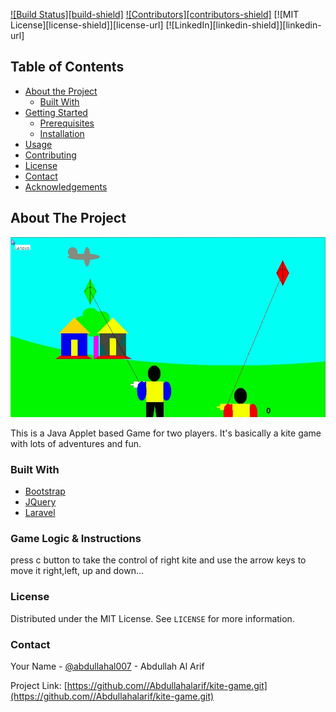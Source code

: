 [![Build Status][build-shield]]()
[![Contributors][contributors-shield]]()
[![MIT License][license-shield]][license-url]
[![LinkedIn][linkedin-shield]][linkedin-url]


<!-- TABLE OF CONTENTS -->
## Table of Contents

* [About the Project](#about-the-project)
  * [Built With](#built-with)
* [Getting Started](#getting-started)
  * [Prerequisites](#prerequisites)
  * [Installation](#installation)
* [Usage](#usage)
* [Contributing](#contributing)
* [License](#license)
* [Contact](#contact)
* [Acknowledgements](#acknowledgements)



<!-- ABOUT THE PROJECT -->
## About The Project

![](kite_game.jpg)

This is a Java Applet based Game for two players. It's basically a kite game with lots of adventures and fun.

### Built With
* [Bootstrap](https://getbootstrap.com)
* [JQuery](https://jquery.com)
* [Laravel](https://laravel.com)



<!-- GETTING STARTED -->
### Game Logic & Instructions

press c button to take the control of right kite and use the arrow keys to move it right,left, up and down...


<!-- LICENSE -->
### License

Distributed under the MIT License. See `LICENSE` for more information.



<!-- CONTACT -->
### Contact

Your Name - [@abdullahal007](https://www.facebook.com/abdullahal007) - Abdullah Al Arif

Project Link: [https://github.com//Abdullahalarif/kite-game.git](https://github.com//Abdullahalarif/kite-game.git)

